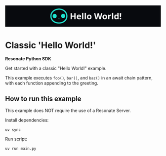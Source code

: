 ![hello world banner](/assets/hello-world-banner.png)

# Classic 'Hello World!'

**Resonate Python SDK**

Get started with a classic "Hello World!" example.

This example executes `foo()`, `bar()`, and `baz()` in an await chain pattern, with each function appending to the greeting.

## How to run this example

This example does NOT require the use of a Resonate Server.

Install dependencies:

```shell
uv sync
```

Run script:

```shell
uv run main.py
```
